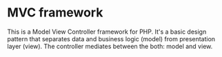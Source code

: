 # MVC framework

This is a Model View Controller framework for PHP. It's a basic design pattern that separates data and business logic (model) from presentation layer (view). The controller mediates between the both: model and view.